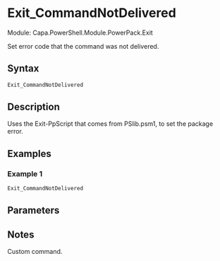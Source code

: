 # Exit_CommandNotDelivered
Module: Capa.PowerShell.Module.PowerPack.Exit

Set error code that the command was not delivered.

## Syntax

```powershell
Exit_CommandNotDelivered
```

## Description

Uses the Exit-PpScript that comes from PSlib.psm1, to set the package error.

## Examples

### Example 1
```powershell
Exit_CommandNotDelivered
```
    

## Parameters


## Notes

Custom command.

